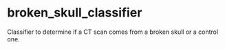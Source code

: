# broken_skull_classifier
Classifier to determine if a CT scan comes from a broken skull or a control one.
